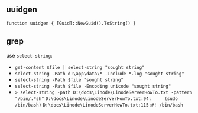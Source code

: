 ## uuidgen
`function uuidgen { [Guid]::NewGuid().ToString() }`

## grep
use `select-string`:
- `get-content $file | select-string "sought string"`
- `select-string -Path d:\app\data\* -Include *.log "sought string"`
- `select-string -Path $file "sought string"`
- `select-string -Path $file -Encoding unicode "sought string"`
- `> select-string -path D:\docs\Linode\LinodeServerHowTo.txt -pattern "/bin/.*sh"`
  `D:\docs\Linode\LinodeServerHowTo.txt:94:     (sudo /bin/bash)`
  `D:\docs\Linode\LinodeServerHowTo.txt:115:#! /bin/bash`
